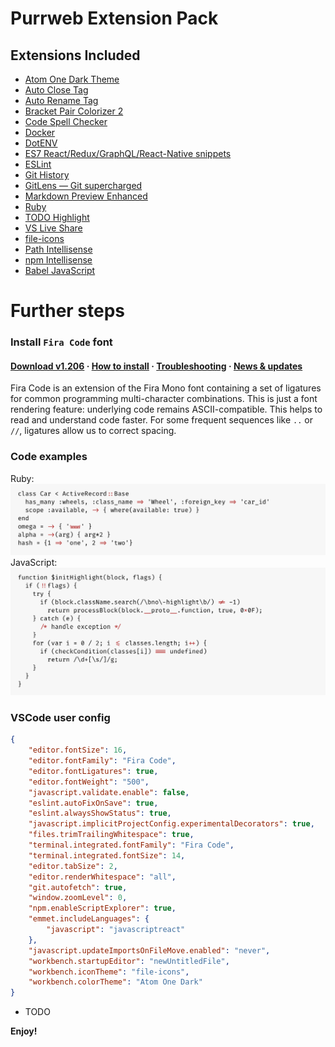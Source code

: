 # Purrweb Extension Pack

## Extensions Included
* [Atom One Dark Theme](https://marketplace.visualstudio.com/items?itemName=akamud.vscode-theme-onedark)
* [Auto Close Tag](https://marketplace.visualstudio.com/items?itemName=formulahendry.auto-close-tag)
* [Auto Rename Tag](https://marketplace.visualstudio.com/items?itemName=formulahendry.auto-rename-tag)
* [Bracket Pair Colorizer 2](https://marketplace.visualstudio.com/items?itemName=coenraads.bracket-pair-colorizer-2)
* [Code Spell Checker](https://marketplace.visualstudio.com/items?itemName=streetsidesoftware.code-spell-checker)
* [Docker](https://marketplace.visualstudio.com/items?itemName=peterjausovec.vscode-docker)
* [DotENV](https://marketplace.visualstudio.com/items?itemName=mikestead.dotenv)
* [ES7 React/Redux/GraphQL/React-Native snippets](https://marketplace.visualstudio.com/items?itemName=dsznajder.es7-react-js-snippets)
* [ESLint](https://marketplace.visualstudio.com/items?itemName=dbaeumer.vscode-eslint)
* [Git History](https://marketplace.visualstudio.com/items?itemName=donjayamanne.githistory)
* [GitLens — Git supercharged](https://marketplace.visualstudio.com/items?itemName=eamodio.gitlens)
* [Markdown Preview Enhanced](https://marketplace.visualstudio.com/items?itemName=shd101wyy.markdown-preview-enhanced)
* [Ruby](https://marketplace.visualstudio.com/items?itemName=rebornix.ruby)
* [TODO Highlight](https://marketplace.visualstudio.com/items?itemName=wayou.vscode-todo-highlight)
* [VS Live Share](https://marketplace.visualstudio.com/items?itemName=ms-vsliveshare.vsliveshare)
* [file-icons](https://marketplace.visualstudio.com/items?itemName=file-icons.file-icons)
* [Path Intellisense](https://marketplace.visualstudio.com/items?itemName=christian-kohler.path-intellisense)
* [npm Intellisense](https://marketplace.visualstudio.com/items?itemName=christian-kohler.npm-intellisense)
* [Babel JavaScript](https://marketplace.visualstudio.com/items?itemName=mgmcdermott.vscode-language-babel)
# Further steps
### Install `Fira Code` font
#### [Download v1.206](https://github.com/tonsky/FiraCode/releases/download/1.206/FiraCode_1.206.zip) · [How to install](https://github.com/tonsky/FiraCode/wiki) · [Troubleshooting](https://github.com/tonsky/FiraCode/wiki#troubleshooting) · [News & updates](https://twitter.com/FiraCode)
Fira Code is an extension of the Fira Mono font containing a set of ligatures for common programming multi-character combinations. This is just a font rendering feature: underlying code remains ASCII-compatible. This helps to read and understand code faster. For some frequent sequences like `..` or `//`, ligatures allow us to correct spacing.
### Code examples

Ruby:
<img src="https://raw.githubusercontent.com/supostat/purrweb-extension-pack/master/ruby.png">
JavaScript:
<img src="https://raw.githubusercontent.com/supostat/purrweb-extension-pack/master/javascript.png">
### VSCode user config
```json
{
    "editor.fontSize": 16,
    "editor.fontFamily": "Fira Code",
    "editor.fontLigatures": true,
    "editor.fontWeight": "500",
    "javascript.validate.enable": false,
    "eslint.autoFixOnSave": true,
    "eslint.alwaysShowStatus": true,
    "javascript.implicitProjectConfig.experimentalDecorators": true,
    "files.trimTrailingWhitespace": true,
    "terminal.integrated.fontFamily": "Fira Code",
    "terminal.integrated.fontSize": 14,
    "editor.tabSize": 2,
    "editor.renderWhitespace": "all",
    "git.autofetch": true,
    "window.zoomLevel": 0,
    "npm.enableScriptExplorer": true,
    "emmet.includeLanguages": {
        "javascript": "javascriptreact"
    },
    "javascript.updateImportsOnFileMove.enabled": "never",
    "workbench.startupEditor": "newUntitledFile",
    "workbench.iconTheme": "file-icons",
    "workbench.colorTheme": "Atom One Dark"
}
```
* TODO


**Enjoy!**
